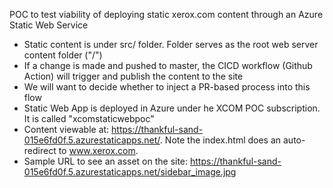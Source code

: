 POC to test viability of deploying static xerox.com content through an Azure Static Web Service

- Static content is under src/ folder. Folder serves as the root web server content folder ("/")
- If a change is made and pushed to master, the CICD workflow (Github Action) will trigger and publish the content to the site
- We will want to decide whether to inject a PR-based process into this flow
- Static Web App is deployed in Azure under he XCOM POC subscription. It is called "xcomstaticwebpoc"
- Content viewable at: https://thankful-sand-015e6fd0f.5.azurestaticapps.net/. Note the index.html does an auto-redirect to www.xerox.com.
- Sample URL to see an asset on the site: https://thankful-sand-015e6fd0f.5.azurestaticapps.net/sidebar_image.jpg
